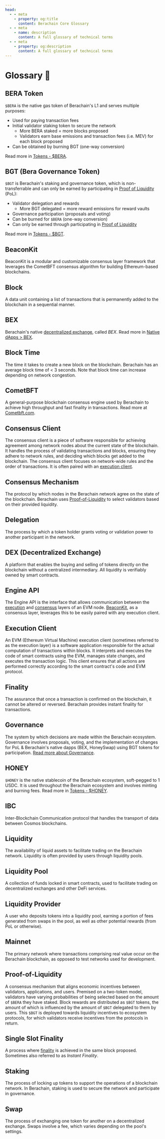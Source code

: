 ```yaml
---
head:
  - - meta
    - property: og:title
      content: Berachain Core Glossary
  - - meta
    - name: description
      content: A full glossary of technical terms
  - - meta
    - property: og:description
      content: A full glossary of technical terms
---
```


# Glossary 📖

## BERA Token

`$BERA` is the native gas token of Berachain's L1 and serves multiple purposes:

- Used for paying transaction fees
- Initial validator staking token to secure the network
  - More BERA staked = more blocks proposed
  - Validators earn base emissions and transaction fees (i.e. MEV) for each block proposed
- Can be obtained by burning BGT (one-way conversion)

Read more in [Tokens - $BERA](/learn/pol/tokens/bera).

## BGT (Bera Governance Token)

`$BGT` is Berachain's staking and governance token, which is non-transferrable and can only be earned by
participating in [Proof of Liquidity](#proof-of-liquidity) (PoL):

- Validator delegation and rewards
  - More BGT delegated = more reward emissions for reward vaults
- Governance participation (proposals and voting)
- Can be burned for `$BERA` (one-way conversion)
- Can only be earned through participating in [Proof of Liquidity](#proof-of-liquidity)

Read more in [Tokens - $BGT](/learn/pol/tokens/bgt).

## BeaconKit

BeaconKit is a modular and customizable consensus layer framework that leverages the CometBFT consensus algorithm for building Ethereum-based blockchains.

## Block

A data unit containing a list of transactions that is permanently added to the blockchain in a sequential manner.

## BEX

Berachain's native [decentralized exchange](#dex-decentralized-exchange), called _BEX_. Read more in [Native dApps > BEX](/learn/dapps/bex).

## Block Time

The time it takes to create a new block on the blockchain. Berachain has an average block time of < 3 seconds. Note that block time can increase depending on network congestion.

## CometBFT

A general-purpose blockchain consensus engine used by Berachain to achieve high throughput and fast finality in transactions. Read more at [Cometbft.com](https://cometbft.com).

## Consensus Client

The consensus client is a piece of software responsible for achieving agreement among network nodes about the current state of the blockchain. It handles the process of validating transactions and blocks, ensuring they adhere to network rules, and deciding which blocks get added to the blockchain. The consensus client focuses on network-wide rules and the order of transactions. It is often paired with an [execution client](#execution-client).

## Consensus Mechanism

The protocol by which nodes in the Berachain network agree on the state of the blockchain. Berachain uses [Proof-of-Liquidity](#proof-of-liquidity) to select validators based on their provided liquidity.

## Delegation

The process by which a token holder grants voting or validation power to another participant in the network.

## DEX (Decentralized Exchange)

A platform that enables the buying and selling of tokens directly on the blockchain without a centralized intermediary. All liquidity is verifiably owned by smart contracts.

## Engine API

The Engine API is the interface that allows communication between the [execution](#execution-client) and [consensus](#consensus-client) layers of an EVM node. [BeaconKit](#beaconkit), as a consensus layer, leverages this to be easily paired with any execution client.

## Execution Client

An EVM (Ethereum Virtual Machine) execution client (sometimes referred to as the execution layer) is a software application responsible for the actual computation of transactions within blocks. It interprets and executes the code of smart contracts using the EVM, manages state changes, and executes the transaction logic. This client ensures that all actions are performed correctly according to the smart contract's code and EVM protocol.

## Finality

The assurance that once a transaction is confirmed on the blockchain, it cannot be altered or reversed. Berachain provides instant finality for transactions.

## Governance

The system by which decisions are made within the Berachain ecosystem. Governance involves proposals, voting, and the implementation of changes for PoL & Berachain's native dapps (BEX, HoneySwap) using BGT tokens for participation. [Read more about Governance](/learn/governance/).

## HONEY

`$HONEY` is the native stablecoin of the Berachain ecosystem, soft-pegged to 1 USDC. It is used throughout the Berachain ecosystem and involves minting and burning fees. Read more in [Tokens - $HONEY](/learn/pol/tokens/honey).

## IBC

Inter-Blockchain Communication protocol that handles the transport of data between Cosmos blockchains.

## Liquidity

The availability of liquid assets to facilitate trading on the Berachain network. Liquidity is often provided by users through liquidity pools.

## Liquidity Pool

A collection of funds locked in smart contracts, used to facilitate trading on decentralized exchanges and other DeFi services.

## Liquidity Provider

A user who deposits tokens into a liquidity pool, earning a portion of fees generated from swaps in the pool, as well as other potential rewards (from PoL or otherwise).

## Mainnet

The primary network where transactions comprising real value occur on the Berachain blockchain, as opposed to test networks used for development.

## Proof-of-Liquidity

A consensus mechanism that aligns economic incentives between validators, applications, and users. Premised on a two-token model, validators have varying probabilities of being selected based on the amount of `$BERA` they have staked. Block rewards are distributed as `$BGT` tokens, the amount of which is influenced by the amount of `$BGT` delegated to them by users. This `$BGT` is deployed towards liquidity incentives to ecosystem protocols, for which validators receive incentives from the protocols in return.

## Single Slot Finality

A process where [finality](#finality) is achieved in the same block proposed. Sometimes also referred to as _Instant Finality_.

## Staking

The process of locking up tokens to support the operations of a blockchain network. In Berachain, staking is used to secure the network and participate in governance.

## Swap

The process of exchanging one token for another on a decentralized exchange. Swaps involve a fee, which varies depending on the pool's settings.
